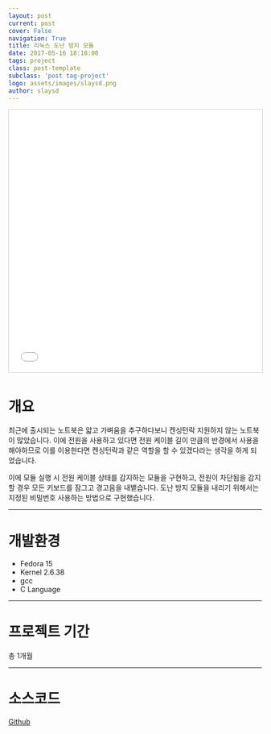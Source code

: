 ```yaml
---
layout: post
current: post
cover: False
navigation: True
title: 리눅스 도난 방지 모듈
date: 2017-05-16 18:18:00
tags: project
class: post-template
subclass: 'post tag-project'
logo: assets/images/slaysd.png
author: slaysd
---
```

<iframe src="//www.slideshare.net/slideshow/embed_code/key/CohyECfls1PZID" width="640" height="522" frameborder="0" marginwidth="0" marginheight="0" scrolling="no" style="border:1px solid #CCC; border-width:1px; margin-bottom:5px; max-width: 100%;" allowfullscreen></iframe>

# 개요
최근에 출시되는 노트북은 얇고 가벼움을 추구하다보니 켄싱턴락 지원하지 않는 노트북이 많았습니다. 이에 전원을 사용하고 있다면
전원 케이블 길이 만큼의 반경에서 사용을 해야하므로 이를 이용한다면 켄싱턴락과 같은 역할을 할 수 있겠다라는 생각을 하게 되었습니다.

이에 모듈 실행 시 전원 케이블 상태를 감지하는 모듈을 구현하고, 전원이 차단됨을 감지할 경우 모든 키보드를 잠그고 경고음을 내뱉습니다.
도난 방지 모듈을 내리기 위해서는 지정된 비밀번호 사용하는 방법으로 구현했습니다.
* * *
# 개발환경
  * Fedora 15
  * Kernel 2.6.38
  * gcc
  * C Language

* * *
# 프로젝트 기간
총 1개월
* * *
# 소스코드
<div markdown="0"><a href="https://github.com/jinh574/kernel-kensingtonlock" class="btn btn-info">Github</a></div>